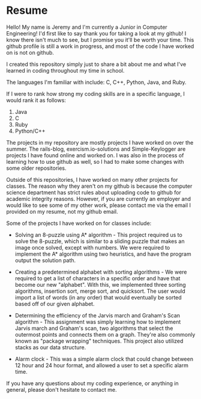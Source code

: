 # Resume

Hello! My name is Jeremy and I'm currently a Junior in Computer Engineering! I'd first like to say thank you for taking a look at my github! I know there isn't much to see, but I promise you it'll be worth your time. This github profile is still a work in progress, and most of the code I have worked on is not on github. 


I created this repository simply just to share a bit about me and what I've learned in coding throughout my time in school. 

The languages I'm familiar with include: C, C++, Python, Java, and Ruby.

If I were to rank how strong my coding skills are in a specific language, I would rank it as follows:

1. Java
2. C
4. Ruby
3. Python/C++

The projects in my repository are mostly projects I have worked on over the summer. The rails-blog, exercism.io-solutions and Simple-Keylogger are projects I have found online and worked on. I was also in the process of learning how to use github as well, so I had to make some changes with some older repositories. 

Outside of this repositories, I have worked on many other projects for classes. The reason why they aren't on my github is because the computer science department has strict rules about uploading code to github for academic integrity reasons. However, if you are currently an employer and would like to see some of my other work, please contact me via the email I provided on my resume, not my github email. 

Some of the projects I have worked on for classes include: 

* Solving an 8-puzzle using A* algorithm  - This project required us to solve the 8-puzzle, which is similar to a sliding puzzle that makes an image once solved, except with numbers. We were required to implement the A* algorithm  using two heuristics, and have the program output the solution path. 

* Creating a predetermined alphabet with sorting algorithms  - We were required to get a list of characters in a specific order and have that become our new "alphabet". With this, we implemented three sorting algorithms, insertion sort, merge sort, and quicksort. The user would import a list of words (in any order) that would eventually be sorted based off of our given alphabet. 

* Determining the efficiency of the Jarvis march and Graham's Scan algorithm - This assignment was simply learning how to implement Jarvis march and Graham's scan, two algorithms that select the outermost points and connects them on a graph. They're also commonly known as "package wrapping" techniques. This project also utilized stacks as our data structure. 

* Alarm clock - This was a simple alarm clock that could change between 12 hour and 24 hour format, and allowed a user to set a specific alarm time. 


If you have any questions about my coding experience, or anything in general, please don't hesitate to contact me. 
